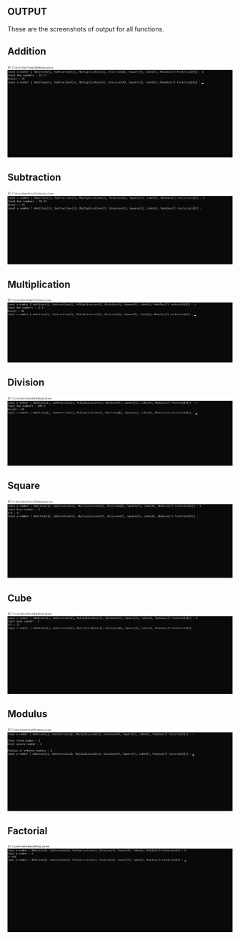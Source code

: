 ## OUTPUT <BR/>

These are the screenshots of output for all functions.

## Addition <BR/>
![](https://github.com/KeerthuMG/M1_Knowledge_Utility/blob/main/6_ImagesAndVideos/Addition.jpeg)

## Subtraction <BR/>
![](https://github.com/KeerthuMG/M1_Knowledge_Utility/blob/main/6_ImagesAndVideos/Subtraction.jpeg)

## Multiplication <BR/>
![](https://github.com/KeerthuMG/M1_Knowledge_Utility/blob/main/6_ImagesAndVideos/Multiplication.jpeg)


## Division <BR/>
![](https://github.com/KeerthuMG/M1_Knowledge_Utility/blob/main/6_ImagesAndVideos/Division.jpeg)


## Square <BR/>
![](https://github.com/KeerthuMG/M1_Knowledge_Utility/blob/main/6_ImagesAndVideos/Square.jpeg)


## Cube <BR/>
![](https://github.com/KeerthuMG/M1_Knowledge_Utility/blob/main/6_ImagesAndVideos/Cube.jpeg)


## Modulus <BR/>
![](https://github.com/KeerthuMG/M1_Knowledge_Utility/blob/main/6_ImagesAndVideos/Modulus.jpeg)


## Factorial <BR/>
![](https://github.com/KeerthuMG/M1_Knowledge_Utility/blob/main/6_ImagesAndVideos/Factorial.jpeg)



